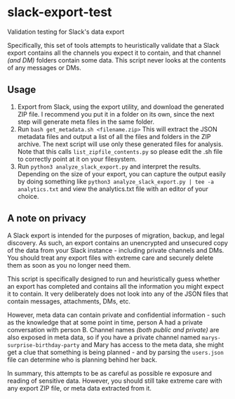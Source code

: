 # slack-export-test
Validation testing for Slack's data export

Specifically, this set of tools attempts to heuristically validate that a Slack export contains all the channels you expect it to contain, and that channel _(and DM)_ folders contain some data. This script never looks at the contents of any messages or DMs.


## Usage
1. Export from Slack, using the export utility, and download the generated ZIP file. I recommend you put it in a folder on its own, since the next step will generate meta files in the same folder.
1. Run `bash get_metadata.sh <filename.zip>` This will extract the JSON metadata files and output a list of all the files and folders in the ZIP archive. The next script will use only these generated files for analysis. Note that this calls `list_zipfile_contents.py` so please edit the .sh file to correctly point at it on your filesystem.
1. Run `python3 analyze_slack_export.py` and interpret the results. Depending on the size of your export, you can capture the output easily by doing something like `python3 analyze_slack_export.py | tee -a analytics.txt` and view the analytics.txt file with an editor of your choice.


## A note on privacy
A Slack export is intended for the purposes of migration, backup, and legal discovery. As such, an export contains an unencrypted and unsecured copy of the data from your Slack instance - including private channels and DMs. You should treat any export files with extreme care and securely delete them as soon as you no longer need them.

This script is specifically designed to run and heuristically guess whether an export has completed and contains all the information you might expect it to contain. It very deliberately does not look into any of the JSON files that contain messages, attachments, DMs, etc.

However, meta data can contain private and confidential information - such as the knowledge that at some point in time, person A had a private conversation with person B. Channel names _(both public and private)_ are also exposed in meta data, so if you have a private channel named `marys-surprise-birthday-party` and Mary has access to the meta data, she might get a clue that something is being planned - and by parsing the `users.json` file can determine who is planning behind her back.

In summary, this attempts to be as careful as possible re exposure and reading of sensitive data. However, you should still take extreme care with any export ZIP file, or meta data extracted from it.
